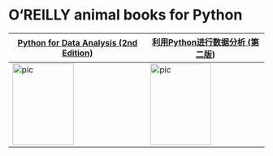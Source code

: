 # O‘REILLY animal books for Python

   

| [Python for Data Analysis (2nd Edition)](https://www.programmer-books.com/wp-content/uploads/2019/04/Python-for-Data-Analysis-2nd-Edition.pdf) | [利用Python进行数据分析 (第二版)](https://www.sxpdf.com/wp-content/uploads/2019/10/1572434584-sxpdf.com_2019-10-30_11-23-04.jpg) |
| ------------------------------------------------------------ | ------------------------------------------------------------ |
| <img src="https://www.oreilly.com/library/cover/9781491957653/360h/" width = "120" height = "160" alt="pic" align=center /> | <img src="https://www.sxpdf.com/wp-content/uploads/2019/10/1572434584-sxpdf.com_2019-10-30_11-23-04.jpg" width = "120" height = "160" alt="pic" align=center /> |

